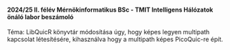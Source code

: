 #### 2024/25 II. félév Mérnökinformatikus BSc - TMIT Intelligens Hálózatok önáló labor beszámoló
Téma: LibQuicR könyvtár módosítása úgy, hogy képes legyen multipath kapcsolat létesítésére, kihasználva hogy a multipath képes PicoQuic-re épít.
